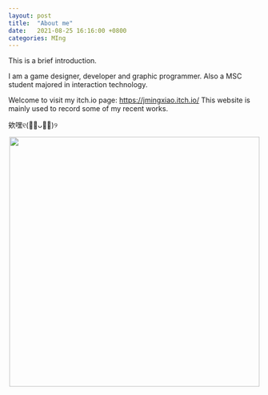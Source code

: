 ```yaml
---
layout: post
title:  "About me"
date:   2021-08-25 16:16:00 +0800
categories: MIng
---
```


This is a brief introduction. 

I am a game designer, developer and graphic programmer.
Also a MSC student majored in interaction technology.  

Welcome to visit my itch.io page: https://jmingxiao.itch.io/
This website is mainly used to record some of my recent works. 


欸嘿୧(﹒︠ᴗ﹒︡)୨

<center>

<img width = '500' height ='' src =https://b-ssl.duitang.com/uploads/item/201601/10/20160110140049_aGwcd.thumb.700_0.gif />